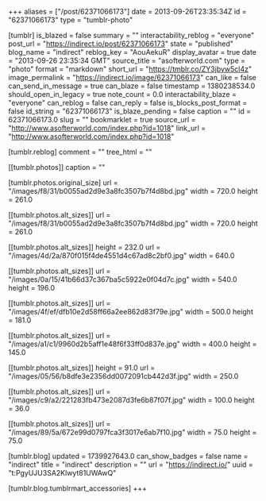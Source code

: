+++
aliases = ["/post/62371066173"]
date = 2013-09-26T23:35:34Z
id = "62371066173"
type = "tumblr-photo"

[tumblr]
is_blazed = false
summary = ""
interactability_reblog = "everyone"
post_url = "https://indirect.io/post/62371066173"
state = "published"
blog_name = "indirect"
reblog_key = "AouAekuR"
display_avatar = true
date = "2013-09-26 23:35:34 GMT"
source_title = "asofterworld.com"
type = "photo"
format = "markdown"
short_url = "https://tmblr.co/ZY3jbyw5cl4z"
image_permalink = "https://indirect.io/image/62371066173"
can_like = false
can_send_in_message = true
can_blaze = false
timestamp = 1380238534.0
should_open_in_legacy = true
note_count = 0.0
interactability_blaze = "everyone"
can_reblog = false
can_reply = false
is_blocks_post_format = false
id_string = "62371066173"
is_blaze_pending = false
caption = ""
id = 62371066173.0
slug = ""
bookmarklet = true
source_url = "http://www.asofterworld.com/index.php?id=1018"
link_url = "http://www.asofterworld.com/index.php?id=1018"

[tumblr.reblog]
comment = ""
tree_html = ""

[[tumblr.photos]]
caption = ""

[tumblr.photos.original_size]
url = "/images/f8/31/b0055ad2d9e3a8fc3507b7f4d8bd.jpg"
width = 720.0
height = 261.0

[[tumblr.photos.alt_sizes]]
url = "/images/f8/31/b0055ad2d9e3a8fc3507b7f4d8bd.jpg"
width = 720.0
height = 261.0

[[tumblr.photos.alt_sizes]]
height = 232.0
url = "/images/4d/2a/870f015f4de4551d4c67ad8c2bf0.jpg"
width = 640.0

[[tumblr.photos.alt_sizes]]
url = "/images/0a/15/41b66d37c367ba5c5922e0f04d7c.jpg"
width = 540.0
height = 196.0

[[tumblr.photos.alt_sizes]]
url = "/images/4f/ef/dfb10e2d58ff66a2ee862d83f79e.jpg"
width = 500.0
height = 181.0

[[tumblr.photos.alt_sizes]]
url = "/images/a1/c1/9960d2b5aff1e48f6f33ff0d837e.jpg"
width = 400.0
height = 145.0

[[tumblr.photos.alt_sizes]]
height = 91.0
url = "/images/05/56/b8dfe3e2356dd0072091cb442d3f.jpg"
width = 250.0

[[tumblr.photos.alt_sizes]]
url = "/images/c9/a2/221283fb473e2087d3fe6b87f07f.jpg"
width = 100.0
height = 36.0

[[tumblr.photos.alt_sizes]]
url = "/images/89/5a/672e99d0797fca3f3017e6ab7f10.jpg"
width = 75.0
height = 75.0

[tumblr.blog]
updated = 1739927643.0
can_show_badges = false
name = "indirect"
title = "indirect"
description = ""
url = "https://indirect.io/"
uuid = "t:PgyUJU3SA2Klwyt81UWAwQ"

[tumblr.blog.tumblrmart_accessories]
+++
